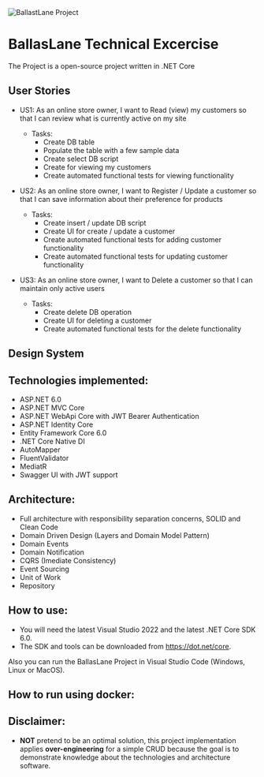 <img src="https://avatars.githubusercontent.com/u/445896?v=4" alt="BallastLane Project">

# BallasLane Technical Excercise

The Project is a open-source project written in .NET Core

## User Stories

- US1: As an online store owner, I want to Read (view) my customers so that I can review what is currently active on my site

  - Tasks:
    - Create DB table
    - Populate the table with a few sample data
    - Create select DB script
    - Create for viewing my customers
    - Create automated functional tests for viewing functionality

- US2: As an online store owner, I want to Register / Update a customer so that I can save information about their preference for products

  - Tasks:
    - Create insert / update DB script
    - Create UI for create / update a customer
    - Create automated functional tests for adding customer functionality
    - Create automated functional tests for updating customer functionality

- US3: As an online store owner, I want to Delete a customer so that I can maintain only active users
  - Tasks:
    - Create delete DB operation
    - Create UI for deleting a customer
    - Create automated functional tests for the delete functionality

## Design System

## Technologies implemented:

- ASP.NET 6.0
- ASP.NET MVC Core
- ASP.NET WebApi Core with JWT Bearer Authentication
- ASP.NET Identity Core
- Entity Framework Core 6.0
- .NET Core Native DI
- AutoMapper
- FluentValidator
- MediatR
- Swagger UI with JWT support

## Architecture:

- Full architecture with responsibility separation concerns, SOLID and Clean Code
- Domain Driven Design (Layers and Domain Model Pattern)
- Domain Events
- Domain Notification
- CQRS (Imediate Consistency)
- Event Sourcing
- Unit of Work
- Repository

## How to use:

- You will need the latest Visual Studio 2022 and the latest .NET Core SDK 6.0.
- The SDK and tools can be downloaded from https://dot.net/core.

Also you can run the BallasLane Project in Visual Studio Code (Windows, Linux or MacOS).

## How to run using docker:

## Disclaimer:

- **NOT** pretend to be an optimal solution, this project implementation applies **over-engineering** for a simple CRUD because the goal is to demonstrate knowledge about the technologies and architecture software.
